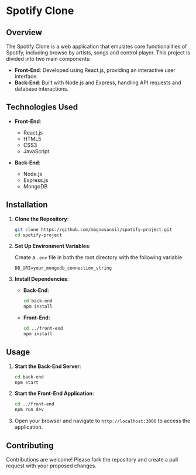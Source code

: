 # Spotify Clone

## Overview

The Spotify Clone is a web application that emulates core functionalities of Spotify, including browse by artists, songs and control player. This project is divided into two main components:

- **Front-End**: Developed using React.js, providing an interactive user interface.
- **Back-End**: Built with Node.js and Express, handling API requests and database interactions.

## Technologies Used

- **Front-End**:
  - React.js
  - HTML5
  - CSS3
  - JavaScript

- **Back-End**:
  - Node.js
  - Express.js
  - MongoDB

## Installation

1. **Clone the Repository**:

   ```bash
   git clone https://github.com/magnosansil/spotify-project.git
   cd spotify-project
   ```

2. **Set Up Environment Variables**:

   Create a `.env` file in both the root directory with the following variable:

     ```
     DB_URI=your_mongodb_connection_string

     ```


3. **Install Dependencies**:

   - **Back-End**:
     ```bash
     cd back-end
     npm install
     ```

   - **Front-End**:
     ```bash
     cd ../front-end
     npm install
     ```

## Usage

1. **Start the Back-End Server**:

   ```bash
   cd back-end
   npm start
   ```

2. **Start the Front-End Application**:

   ```bash
   cd ../front-end
   npm run dev
   ```

3. Open your browser and navigate to `http://localhost:3000` to access the application.

## Contributing

Contributions are welcome! Please fork the repository and create a pull request with your proposed changes.
